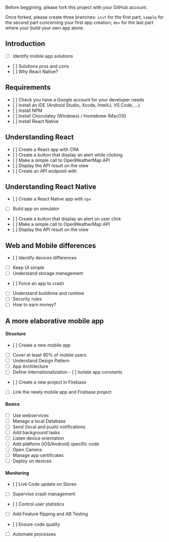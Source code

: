 Before beggining, please fork this project with your GitHub account.

Once forked, please create three branches: `init` for the first part; `sample` for the second part concerning your first app creation; `dev` for the last part where your build your own app alone.

## Introduction

- [ ] Identify mobile app solutions
- [ ] Solutions pros and cons
- [ ] Why React Native?

## Requirements

- [ ] Check you have a Google account for your developer needs
- [ ] Install an IDE (Android Studio, Xcode, IntelliJ, VS Code, ...)
- [ ] Install NPM
- [ ] Install Chocolatey (Windows) / Homebrew (MacOS)
- [ ] Install React Native

## Understanding React

- [ ] Create a React app with CRA
- [ ] Create a button that display an alert while clicking
- [ ] Make a simple call to OpenWeatherMap API
- [ ] Display the API result on the view
- [ ] Create an API endpoint with 

## Understanding React Native

- [ ] Create a React Native app with `npx`
- [ ] Build app on simulator
- [ ] Create a button that display an alert on user click
- [ ] Make a simple call to OpenWeatherMap API
- [ ] Display the API result on the view

## Web and Mobile differences

- [ ] Identify devices differences
- [ ] Keep UI simple
- [ ] Understand storage management
- [ ] Force an app to crash
- [ ] Understand buildtime and runtime
- [ ] Security rules
- [ ] How to earn money?

## A more elaborative mobile app

#### Structure

- [ ] Create a new mobile app
- [ ] Cover at least 90% of mobile users
- [ ] Understand Design Pattern
- [ ] App Architecture
- [ ] Define internationalization 
- [ ] Isolate app constants
- [ ] Create a new project in Firebase
- [ ] Link the newly mobile app and Firebase project

#### Basics

- [ ] Use webservices
- [ ] Manage a local Database
- [ ] Send (local and push) notifications
- [ ] Add background tasks
- [ ] Listen device orientation
- [ ] Add platform (iOS/Android) specific code
- [ ] Open Camera
- [ ] Manage app certificates
- [ ] Deploy on devices

#### Monitoring

- [ ] Live Code update on Stores
- [ ] Supervise crash management
- [ ] Control user statistics
- [ ] Add Feature flipping and AB Testing
- [ ] Ensure code quality
- [ ] Automate processes
